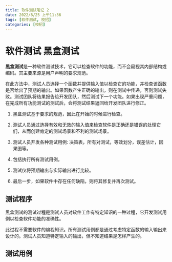 ```yaml
---
title: 软件测试笔记 2
date: 2022/8/25 上午11:36
tags: [软件测试, 校招]
categories: [校招]
---
```


# 软件测试 黑盒测试

**黑盒测试**是一种软件测试技术，它可以检查软件的功能，而不会窥视其内部结构或编码。其主要来源是用户声明的要求规范。

在此方法中，测试人员选择一个函数并提供输入值以检查它的功能，并检查该函数是否给出了预期的输出。如果函数产生正确的输出，则在测试中传递，否则测试失败。测试团队将结果报告给开发团队，然后测试下一个功能。如果出现严重问题，在完成所有功能测试的测试后，会将测试结果返回给开发团队进行修正。

1. 黑盒测试基于要求的规范，因此在开始的时候进行检查。

2. 测试人员通过选择有效和无效的输入值来检查软件是正确还是错误的处理它们，从而创建肯定的测试场景和不利的测试场景。

3. 测试人员开发各种测试用例: 决策表，所有对测试，等效划分，误差估计，因果图等。

4. 包括执行所有测试用例。

5. 测试仪将预期输出与实际输出进行比较。

6. 最后一步，如果软件中存在任何缺陷，则将其修复并再次测试。

## 测试程序

黑盒测试的测试过程是测试人员对软件工作有特定知识的一种过程，它开发测试用例以检查软件功能的准确性。

此过程不需要软件的编程知识。所有测试用例都是通过考虑特定函数的输入输出来设计的。测试人员知道特定输入的输出，但不知道结果是怎样产生的。

## 测试用例

